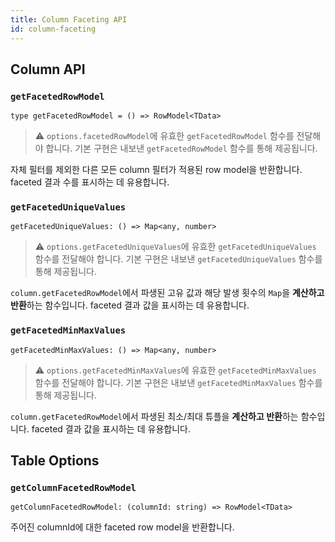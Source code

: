```yaml
---
title: Column Faceting API
id: column-faceting
---
```


## Column API

### `getFacetedRowModel`

```tsx
type getFacetedRowModel = () => RowModel<TData>
```

> ⚠️ `options.facetedRowModel`에 유효한 `getFacetedRowModel` 함수를 전달해야 합니다. 기본 구현은 내보낸 `getFacetedRowModel` 함수를 통해 제공됩니다.

자체 필터를 제외한 다른 모든 column 필터가 적용된 row model을 반환합니다. faceted 결과 수를 표시하는 데 유용합니다.

### `getFacetedUniqueValues`

```tsx
getFacetedUniqueValues: () => Map<any, number>
```

> ⚠️ `options.getFacetedUniqueValues`에 유효한 `getFacetedUniqueValues` 함수를 전달해야 합니다. 기본 구현은 내보낸 `getFacetedUniqueValues` 함수를 통해 제공됩니다.

`column.getFacetedRowModel`에서 파생된 고유 값과 해당 발생 횟수의 `Map`을 **계산하고 반환**하는 함수입니다. faceted 결과 값을 표시하는 데 유용합니다.

### `getFacetedMinMaxValues`

```tsx
getFacetedMinMaxValues: () => Map<any, number>
```

> ⚠️ `options.getFacetedMinMaxValues`에 유효한 `getFacetedMinMaxValues` 함수를 전달해야 합니다. 기본 구현은 내보낸 `getFacetedMinMaxValues` 함수를 통해 제공됩니다.

`column.getFacetedRowModel`에서 파생된 최소/최대 튜플을 **계산하고 반환**하는 함수입니다. faceted 결과 값을 표시하는 데 유용합니다.

## Table Options

### `getColumnFacetedRowModel`

```tsx
getColumnFacetedRowModel: (columnId: string) => RowModel<TData>
```

주어진 columnId에 대한 faceted row model을 반환합니다.
